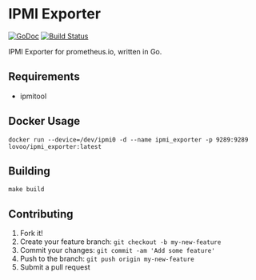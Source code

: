 # IPMI Exporter

[![GoDoc](https://godoc.org/github.com/lovoo/ipmi_exporter?status.svg)](https://godoc.org/github.com/lovoo/ipmi_exporter) [![Build Status](https://travis-ci.org/lovoo/ipmi_exporter.svg?branch=master)](https://travis-ci.org/lovoo/ipmi_exporter)

IPMI Exporter for prometheus.io, written in Go.

## Requirements

* ipmitool

## Docker Usage

    docker run --device=/dev/ipmi0 -d --name ipmi_exporter -p 9289:9289 lovoo/ipmi_exporter:latest

## Building

    make build

## Contributing

1. Fork it!
2. Create your feature branch: `git checkout -b my-new-feature`
3. Commit your changes: `git commit -am 'Add some feature'`
4. Push to the branch: `git push origin my-new-feature`
5. Submit a pull request
